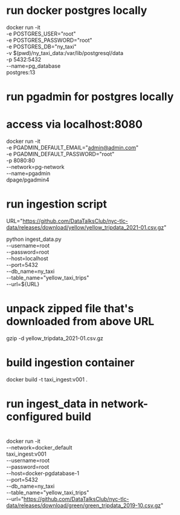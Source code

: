 # run docker postgres locally
docker run -it \
 -e POSTGRES_USER="root" \
 -e POSTGRES_PASSWORD="root" \
 -e POSTGRES_DB="ny_taxi" \
 -v $(pwd)/ny_taxi_data:/var/lib/postgresql/data \
 -p 5432:5432 \
 --name=pg_database \
 postgres:13

# run pgadmin for postgres locally
# access via localhost:8080

docker run -it \
   -e PGADMIN_DEFAULT_EMAIL="admin@admin.com" \
   -e PGADMIN_DEFAULT_PASSWORD="root" \
   -p 8080:80 \
   --network=pg-network \
   --name=pgadmin \
   dpage/pgadmin4


# run ingestion script
URL="https://github.com/DataTalksClub/nyc-tlc-data/releases/download/yellow/yellow_tripdata_2021-01.csv.gz"

python ingest_data.py \
  --username=root \
  --password=root \
  --host=localhost \
  --port=5432 \
  --db_name=ny_taxi \
  --table_name="yellow_taxi_trips" \
  --url=${URL}


# unpack zipped file that's downloaded from above URL
gzip -d yellow_tripdata_2021-01.csv.gz

# build ingestion container
docker build -t taxi_ingest:v001 .

# run ingest_data in network-configured build
#
docker run -it \
  --network=docker_default \
  taxi_ingest:v001 \
  --username=root \
  --password=root \
  --host=docker-pgdatabase-1 \
  --port=5432 \
  --db_name=ny_taxi \
  --table_name="yellow_taxi_trips" \
  --url="https://github.com/DataTalksClub/nyc-tlc-data/releases/download/green/green_tripdata_2019-10.csv.gz"